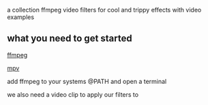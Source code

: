 a collection ffmpeg video filters for cool and trippy effects with video examples

## what you need to get started
[ffmpeg](https://www.ffmpeg.org/)

[mpv](https://mpv.io/)

add ffmpeg to your systems @PATH and open a terminal

we also need a video clip to apply our filters to

